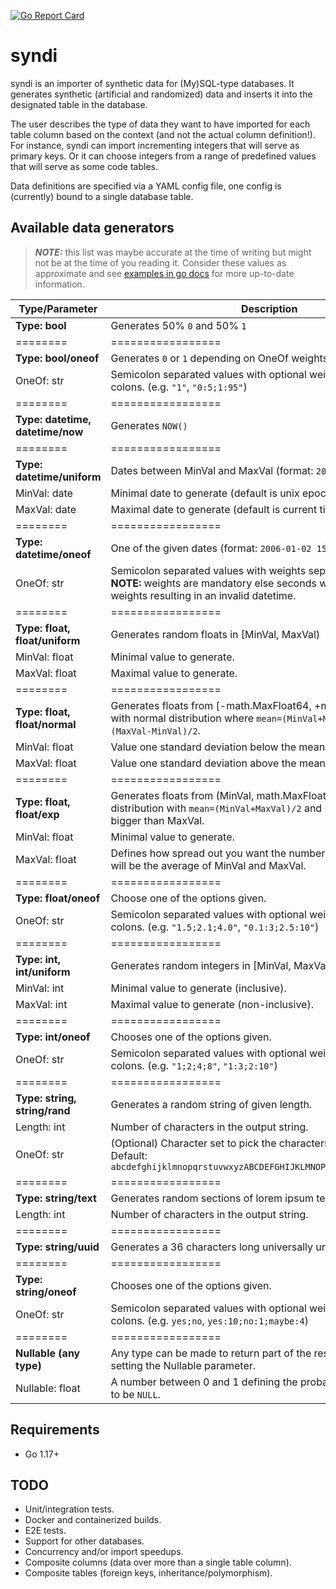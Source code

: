 [![Go Report Card](https://goreportcard.com/badge/github.com/bitstonks/syndi)](https://goreportcard.com/report/github.com/bitstonks/syndi)

# syndi

syndi is an importer of synthetic data for (My)SQL-type databases. It generates synthetic (artificial and randomized)
data and inserts it into the designated table in the database.

The user describes the type of data they want to have imported for each table column based on the context (and not the 
actual column definition!). For instance, syndi can import incrementing integers that will serve as primary keys. Or it
can choose integers from a range of predefined values that will serve as some code tables.

Data definitions are specified via a YAML config file, one config is (currently) bound to a single database table.

## Available data generators

> **_NOTE:_** this list was maybe accurate at the time of writing but might not be at the time of you reading it.
> Consider these values as approximate and see
> [examples in go docs](https://pkg.go.dev/github.com/bitstonks/syndi/internal/generators#Generator)
> for more up-to-date information.

|       Type/Parameter        | Description |
| ---------------   | ----------- |
| **Type: bool** | Generates 50% `0` and 50% `1`  |
| ======== | ================= |
| **Type: bool/oneof** | Generates `0` or `1` depending on OneOf weights. |
| OneOf: str | Semicolon separated values with optional weights separated by colons. (e.g. `"1"`, `"0:5;1:95"`) |
| ======== | ================= |
| **Type: datetime, datetime/now** | Generates `NOW()`  |
| ======== | ================= |
| **Type: datetime/uniform** | Dates between MinVal and MaxVal (format: `2006-01-02 15:04:05`). |
| MinVal: date  | Minimal date to generate (default is unix epoch). |
| MaxVal: date  | Maximal date to generate (default is current time). |
| ======== | ================= |
| **Type: datetime/oneof** | One of the given dates (format: `2006-01-02 15:04:05`). |
| OneOf: str | Semicolon separated values with weights separated by colons. <br>**NOTE:** weights are mandatory else seconds will be interpreted as weights resulting in an invalid datetime.|
| ======== | ================= |
| **Type: float, float/uniform** | Generates random floats in [MinVal, MaxVal) |
| MinVal: float  | Minimal value to generate. |
| MaxVal: float  | Maximal value to generate.|
| ======== | ================= |
| **Type: float, float/normal** | Generates floats from \[-math.MaxFloat64,  +math.MaxFloat64] with normal distribution where `mean=(MinVal+MaxVal)/2` and `stDev=(MaxVal-MinVal)/2`. |
| MinVal: float  | Value one standard deviation below the mean. |
| MaxVal: float  | Value one standard deviation above the mean.|
| ======== | ================= |
| **Type: float, float/exp** | Generates floats from (MinVal,  math.MaxFloat64] with exponential distribution with `mean=(MinVal+MaxVal)/2` and ~15% of values are bigger than MaxVal. |
| MinVal: float  | Minimal value to generate. |
| MaxVal: float  | Defines how spread out you want the numbers to be. Mean value will be the average of MinVal and MaxVal.|
| ======== | ================= |
| **Type: float/oneof** | Choose one of the options given. |
| OneOf: str | Semicolon separated values with optional weights separated by colons. (e.g. `"1.5;2.1;4.0"`, `"0.1:3;2.5:10"`) |
| ======== | ================= |
| **Type: int, int/uniform** | Generates random integers in [MinVal, MaxVal) |
| MinVal: int  | Minimal value to generate (inclusive). |
| MaxVal: int  | Maximal value to generate (non-inclusive).|
| ======== | ================= |
| **Type: int/oneof** | Chooses one of the options given. |
| OneOf: str | Semicolon separated values with optional weights separated by colons. (e.g. `"1;2;4;8"`, `"1:3;2:10"`) |
| ======== | ================= |
| **Type: string, string/rand** | Generates a random string of given length. |
| Length: int | Number of characters in the output string. |
| OneOf: str | (Optional) Character set to pick the characters from.<br>Default: `abcdefghijklmnopqrstuvwxyzABCDEFGHIJKLMNOPQRSTUVWXYZ0123456789` |
| ======== | ================= |
| **Type: string/text** | Generates random sections of lorem ipsum text of given length. |
| Length: int | Number of characters in the output string. |
| ======== | ================= |
| **Type: string/uuid** | Generates a 36 characters long universally unique string. |
| ======== | ================= |
| **Type: string/oneof** | Chooses one of the options given. |
| OneOf: str | Semicolon separated values with optional weights separated by colons. (e.g. `yes;no`, `yes:10;no:1;maybe:4`) |
| ======== | ================= |
| **Nullable (any type)** | Any type can be made to return part of the results to be `NULL` by setting the Nullable parameter. |
| Nullable: float | A number between 0 and 1 defining the probability of each value to be `NULL`. |

## Requirements

* Go 1.17+

## TODO

* Unit/integration tests.
* Docker and containerized builds.
* E2E tests.
* Support for other databases.
* Concurrency and/or import speedups.
* Composite columns (data over more than a single table column).
* Composite tables (foreign keys, inheritance/polymorphism).